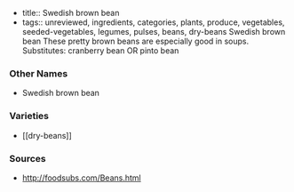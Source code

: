 - title:: Swedish brown bean
- tags:: unreviewed, ingredients, categories, plants, produce, vegetables, seeded-vegetables, legumes, pulses, beans, dry-beans
Swedish brown bean These pretty brown beans are especially good in soups. Substitutes: cranberry bean OR pinto bean

### Other Names

* Swedish brown bean

### Varieties

* [[dry-beans]]

### Sources
* http://foodsubs.com/Beans.html
